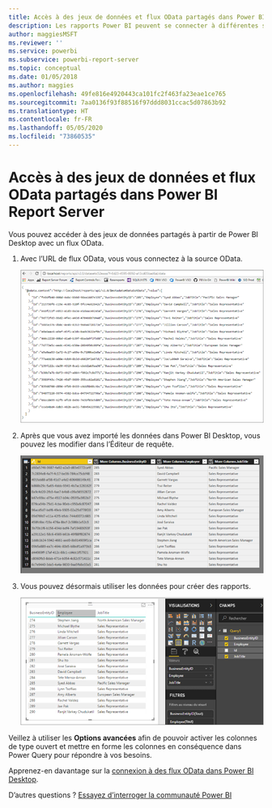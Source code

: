 ```yaml
---
title: Accès à des jeux de données et flux OData partagés dans Power BI Report Server
description: Les rapports Power BI peuvent se connecter à différentes sources de données. Selon la façon dont les données sont utilisées, différentes sources de données sont disponibles.
author: maggiesMSFT
ms.reviewer: ''
ms.service: powerbi
ms.subservice: powerbi-report-server
ms.topic: conceptual
ms.date: 01/05/2018
ms.author: maggies
ms.openlocfilehash: 49fe816e4920443ca101fc2f463fa23eae1ce765
ms.sourcegitcommit: 7aa0136f93f88516f97ddd8031ccac5d07863b92
ms.translationtype: HT
ms.contentlocale: fr-FR
ms.lasthandoff: 05/05/2020
ms.locfileid: "73860535"
---
```

# <a name="accessing-shared-datasets-as-odata-feeds-in-power-bi-report-server"></a>Accès à des jeux de données et flux OData partagés dans Power BI Report Server
Vous pouvez accéder à des jeux de données partagés à partir de Power BI Desktop avec un flux OData.

1. Avec l’URL de flux OData, vous vous connectez à la source OData.
   
    ![Source de flux OData du serveur de rapports](media/access-dataset-odata/report-server-odata-feed.png)
2. Après que vous avez importé les données dans Power BI Desktop, vous pouvez les modifier dans l’Éditeur de requête.
   
    ![Éditeur de requête de Power BI Desktop avec flux OData](media/access-dataset-odata/report-server-odata-results-query-editor.png)
3. Vous pouvez désormais utiliser les données pour créer des rapports.
   
    ![Conception de rapport Power BI Desktop avec flux OData](media/access-dataset-odata/report-server-odata-power-bi-desktop-report-design.png)

Veillez à utiliser les **Options avancées** afin de pouvoir activer les colonnes de type ouvert et mettre en forme les colonnes en conséquence dans Power Query pour répondre à vos besoins.

Apprenez-en davantage sur la [connexion à des flux OData dans Power BI Desktop](../desktop-connect-odata.md).

D’autres questions ? [Essayez d’interroger la communauté Power BI](https://community.powerbi.com/)

